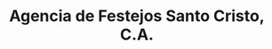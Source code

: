 ---
title: "Agencia de Festejos Santo Cristo, C.A."
url: /pariaguan/agencia-de-festejos-santo-cristo-c-a/
shop: fiesta
---